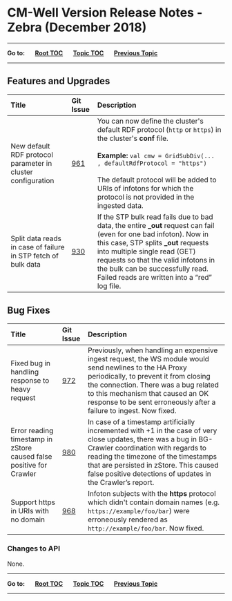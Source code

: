 # CM-Well Version Release Notes - Zebra (December 2018) #

----

**Go to:** &nbsp;&nbsp;&nbsp;&nbsp; [**Root TOC**](CM-Well.RootTOC.md) &nbsp;&nbsp;&nbsp;&nbsp; [**Topic TOC**](ReleaseNotes.TOC.md) &nbsp;&nbsp;&nbsp;&nbsp; [**Previous Topic**](ReleaseNotes.Yak.November.2018.md)

----

## Features and Upgrades ##


Title | Git Issue | Description 
:------|:----------|:------------
New default RDF protocol parameter in cluster configuration | [961](https://github.com/thomsonreuters/CM-Well/pull/961) | You can now define the cluster's default RDF protocol (```http``` or ```https```) in the cluster's **conf** file.<br/><br/>**Example:** ```val cmw = GridSubDiv(... , defaultRdfProtocol = "https")```<br/><br/>The default protocol will be added to URIs of infotons for which the protocol is not provided in the ingested data.
Split data reads in case of failure in STP fetch of bulk data | [930](https://github.com/thomsonreuters/CM-Well/pull/930) | If the STP bulk read fails due to bad data, the entire **_out** request can fail (even for one bad infoton). Now in this case, STP splits **_out** requests into multiple single read (GET) requests so that the valid infotons in the bulk can be successfully read. Failed reads are written into a “red” log file.

 

## Bug Fixes ##

Title | Git Issue | Description 
:------|:----------|:------------
Fixed bug in handling response to heavy request | [972](https://github.com/thomsonreuters/CM-Well/pull/972) | Previously, when handling an expensive ingest request, the WS module would send newlines to the HA Proxy periodically, to prevent it from closing the connection. There was a bug related to this mechanism that caused an OK response to be sent erroneously after a failure to ingest. Now fixed.
Error reading timestamp in zStore caused false positive for Crawler | [980](https://github.com/thomsonreuters/CM-Well/pull/980) | In case of a timestamp artificially incremented with +1 in the case of very close updates, there was a bug in BG-Crawler coordination with regards to reading the timezone of the timestamps that are persisted in zStore. This caused false positive detections of updates in the Crawler’s report.
Support https in URIs with no domain | [968](https://github.com/thomsonreuters/CM-Well/pull/968) | Infoton subjects with the **https** protocol which didn't contain domain names (e.g. ```https://example/foo/bar```) were erroneously rendered as ```http://example/foo/bar```. Now fixed.

### Changes to API ###

None.


----

**Go to:** &nbsp;&nbsp;&nbsp;&nbsp; [**Root TOC**](CM-Well.RootTOC.md) &nbsp;&nbsp;&nbsp;&nbsp; [**Topic TOC**](ReleaseNotes.TOC.md) &nbsp;&nbsp;&nbsp;&nbsp; [**Previous Topic**](ReleaseNotes.Yak.November.2018.md)

----
